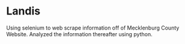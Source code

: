 # Landis

Using selenium to web scrape information off of Mecklenburg County Website. Analyzed the information thereafter using python.

